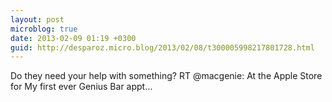 ```yaml
---
layout: post
microblog: true
date: 2013-02-09 01:19 +0300
guid: http://desparoz.micro.blog/2013/02/08/t300005998217801728.html
---
```

Do they need your help with something? RT @macgenie: At the Apple Store for My first ever Genius Bar appt…
